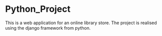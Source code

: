 # Python_Project
This is a web application for an online library store. 
The project is realised using the django framework from python.
